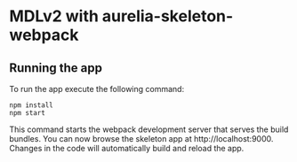 # MDLv2 with aurelia-skeleton-webpack

## Running the app

To run the app execute the following command:

```shell
npm install
npm start
```

This command starts the webpack development server that serves the build bundles.
You can now browse the skeleton app at http://localhost:9000. Changes in the code
will automatically build and reload the app.
